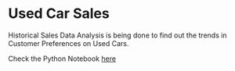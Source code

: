 # Used Car Sales

Historical Sales Data Analysis is being done to find out the trends in Customer Preferences on Used Cars.

Check the Python Notebook [here](https://github.com/souvikjana83/used_car_sales/blob/main/Analysis%20on%20Used%20Cars.ipynb)
